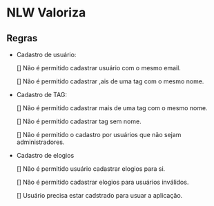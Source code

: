 # NLW Valoriza

## Regras

-   Cadastro de usuário:

    [] Não é permitido cadastrar usuário com o mesmo email.

    [] Não é permitido cadastrar ,ais de uma tag com o mesmo nome.

-   Cadastro de TAG:

    [] Não é permitido cadastrar mais de uma tag com o mesmo nome.

    [] Não é permitido cadastrar tag sem nome.

    [] Não é permitido o cadastro por usuários que não sejam administradores.

-   Cadastro de elogios

    [] Não é permitido usuário cadastrar elogios para si.

    [] Não é permitido cadastrar elogios para usuários inválidos.

    [] Usuário precisa estar cadstrado para usuar a aplicação.
